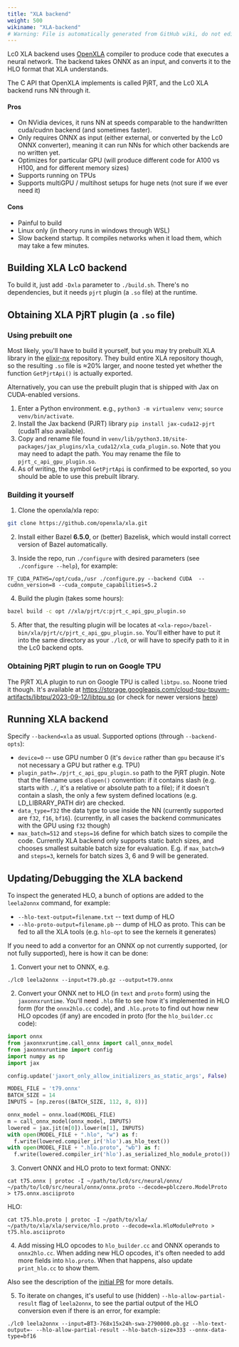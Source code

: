 ```yaml
---
title: "XLA backend"
weight: 500
wikiname: "XLA-backend"
# Warning: File is automatically generated from GitHub wiki, do not edit by hand.
---
```

Lc0 XLA backend uses [OpenXLA](https://github.com/openxla/xla) compiler to produce code that executes a neural network. The backend takes ONNX as an input, and converts it to the HLO format that XLA understands.

The C API that OpenXLA implements is called PjRT, and the Lc0 XLA backend runs NN through it.
#### Pros
* On NVidia devices, it runs NN at speeds comparable to the handwritten cuda/cudnn backend (and sometimes faster).
* Only requires ONNX as input (either external, or converted by the Lc0 ONNX converter), meaning it can run NNs for which other backends are no written yet.
* Optimizes for particular GPU (will produce different code for A100 vs H100, and for different memory sizes)
* Supports running on TPUs
* Supports multiGPU / multihost setups for huge nets (not sure if we ever need it)
#### Cons
* Painful to build
* Linux only (in theory runs in windows through WSL)
* Slow backend startup. It compiles networks when it load them, which may take a few minutes.
## Building XLA Lc0 backend
To build it, just add `-Dxla` parameter to `./build.sh`. There's no dependencies, but it needs `pjrt` plugin (a `.so` file) at the runtime.
## Obtaining XLA PjRT plugin (a `.so` file)

### Using prebuilt one
Most likely, you'll have to build it yourself, but you may try prebuilt XLA library in the [elixir-nx](https://github.com/elixir-nx/xla/releases) repository. They build entire XLA repository though, so the resulting `.so` file is ≈20% larger, and noone tested yet whether the function `GetPjrtApi()` is actually exported.

Alternatively, you can use the prebuilt plugin that is shipped with Jax on CUDA-enabled versions.
1. Enter a Python environment. e.g., `python3 -m virtualenv venv`; `source venv/bin/activate`.
2. Install the Jax backend (PJRT) library `pip install jax-cuda12-pjrt` (cuda11 also available).
3. Copy and rename file found in `venv/lib/python3.10/site-packages/jax_plugins/xla_cuda12/xla_cuda_plugin.so`. Note that you may need to adapt the path. You may rename the file to `pjrt_c_api_gpu_plugin.so`.
4. As of writing, the symbol `GetPjrtApi` is confirmed to be exported, so you should be able to use this prebuilt library.

### Building it yourself
1. Clone the openxla/xla repo:
```sh
git clone https://github.com/openxla/xla.git
```
2. Install either Bazel **6.5.0**, or (better) Bazelisk, which would install correct version of Bazel automatically.

3. Inside the repo, run `./configure` with desired parameters (see `./configure --help`), for example:
```
TF_CUDA_PATHS=/opt/cuda,/usr ./configure.py --backend CUDA  --cudnn_version=8 --cuda_compute_capabilities=5.2
```
4. Build the plugin (takes some hours):
```sh
bazel build -c opt //xla/pjrt/c:pjrt_c_api_gpu_plugin.so
```
5. After that, the resulting plugin will be locates at `<xla-repo>/bazel-bin/xla/pjrt/c/pjrt_c_api_gpu_plugin.so`. You'll either have to put it into the same directory as your `./lc0`, or will have to specify path to it in the Lc0 backend opts.
### Obtaining PjRT plugin to run on Google TPU
The PjRT XLA plugin to run on Google TPU is called `libtpu.so`. Noone tried it though.
It's available at https://storage.googleapis.com/cloud-tpu-tpuvm-artifacts/libtpu/2023-09-12/libtpu.so (or check for newer versions [here](https://storage.googleapis.com/cloud-tpu-tpuvm-artifacts))
## Running XLA backend
Specify `--backend=xla` as usual. Supported options (through `--backend-opts`):
* `device=0` -- use GPU number 0 (it's `device` rather than `gpu` because it's not necessary a GPU but rather e.g. TPU)
* `plugin_path=./pjrt_c_api_gpu_plugin.so` path to the PjRT plugin. Note that the filename uses `dlopen()` convention: if it contains slash (e.g. starts with `./`, it's a relative or absolute path to a file); if it doesn't contain a slash, the only a few system defined locations (e.g. LD_LIBRARY_PATH dir) are checked.
* `data_type=f32` the data type to use inside the NN (currently supported are `f32`, `f16`, `bf16`). (currently, in all cases the backend communicates with the GPU using `f32` though)
* `max_batch=512` and `steps=16` define for which batch sizes to compile the code. Currently XLA backend only supports static batch sizes, and chooses smallest suitable batch size for evaluation. E.g. if `max_batch=9` and `steps=3`, kernels for batch sizes 3, 6 and 9 will be generated.
## Updating/Debugging the XLA backend
To inspect the generated HLO, a bunch of options are added to the `leela2onnx` command, for example:
* `--hlo-text-output=filename.txt` -- text dump of HLO
* `--hlo-proto-output=filename.pb` -- dump of HLO as proto. This can be fed to all the XLA tools (e.g. `hlo-opt` to see the kernels it generates)

If you need to add a convertor for an ONNX op not currently supported, (or not fully supported), here is how it can be done:
1. Convert your net to ONNX, e.g.
```
./lc0 leela2onnx --input=t79.pb.gz --output=t79.onnx
```
2. Convert your ONNX net to HLO (in `text` and `proto` form) using the `jaxonnxruntime`.
You'll need `.hlo` file to see how it's implemented in HLO form (for the `onnx2hlo.cc` code), and `.hlo.proto` to find out how new HLO opcodes (if any) are encoded in proto (for the `hlo_builder.cc` code):
```python
import onnx
from jaxonnxruntime.call_onnx import call_onnx_model
from jaxonnxruntime import config
import numpy as np
import jax

config.update('jaxort_only_allow_initializers_as_static_args', False)

MODEL_FILE = 't79.onnx'
BATCH_SIZE = 14
INPUTS = [np.zeros((BATCH_SIZE, 112, 8, 8))]

onnx_model = onnx.load(MODEL_FILE)
m = call_onnx_model(onnx_model, INPUTS)
lowered = jax.jit(m[0]).lower(m[1], INPUTS)
with open(MODEL_FILE + ".hlo", "w") as f:
  f.write(lowered.compiler_ir('hlo').as_hlo_text())
with open(MODEL_FILE + ".hlo.proto", "wb") as f:
  f.write(lowered.compiler_ir('hlo').as_serialized_hlo_module_proto())
```
3. Convert ONNX and HLO proto to text format:
ONNX:
```
cat t75.onnx | protoc -I ~/path/to/lc0/src/neural/onnx/ ~/path/to/lc0/src/neural/onnx/onnx.proto --decode=pblczero.ModelProto > t75.onnx.asciiproto
```
HLO:
```
cat t75.hlo.proto | protoc -I ~/path/to/xla/ ~/path/to/xla/xla/service/hlo.proto --decode=xla.HloModuleProto > t75.hlo.asciiproto
```
4. Add missing HLO opcodes to `hlo_builder.cc` and ONNX operands to `onnx2hlo.cc`. 
When adding new HLO opcodes, it's often needed to add more fields into `hlo.proto`. When that happens, also update `print_hlo.cc` to show them.

Also see the description of the [initial PR](https://github.com/LeelaChessZero/lc0/pull/1949) for more details.

5. To iterate on changes, it's useful to use (hidden) `--hlo-allow-partial-result` flag of `leela2onnx`, to see the partial output of the HLO conversion even if there is an error, for example:
```
./lc0 leela2onnx --input=BT3-768x15x24h-swa-2790000.pb.gz --hlo-text-output=- --hlo-allow-partial-result --hlo-batch-size=333 --onnx-data-type=bf16
```

